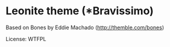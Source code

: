 # Leonite theme (*Bravissimo)
Based on Bones by Eddie Machado (http://themble.com/bones)

License: WTFPL